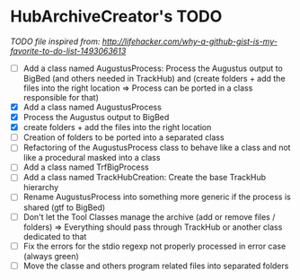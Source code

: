 # HubArchiveCreator's TODO

*TODO file inspired from: http://lifehacker.com/why-a-github-gist-is-my-favorite-to-do-list-1493063613*

- [ ] Add a class named AugustusProcess: Process the Augustus output to BigBed (and others needed in TrackHub) and (create folders + add the files into the right location => Process can be ported in a class responsible for that)
 - [x] Add a class named AugustusProcess
 - [x] Process the Augustus output to BigBed
 - [x] create folders + add the files into the right location
 - [ ] Creation of folders to be ported into a separated class
 - [ ] Refactoring of the AugustusProcess class to behave like a class and not like a procedural masked into a class
- [ ] Add a class named TrfBigProcess
- [ ] Add a class named TrackHubCreation: Create the base TrackHub hierarchy
- [ ] Rename AugustusProcess into something more generic if the process is shared (gtf to BigBed)
- [ ] Don't let the Tool Classes manage the archive (add or remove files / folders) => Everything should pass through TrackHub or another class dedicated to that
- [ ] Fix the errors for the stdio regexp not properly processed in error case (always green)
- [ ] Move the classe and others program related files into separated folders
